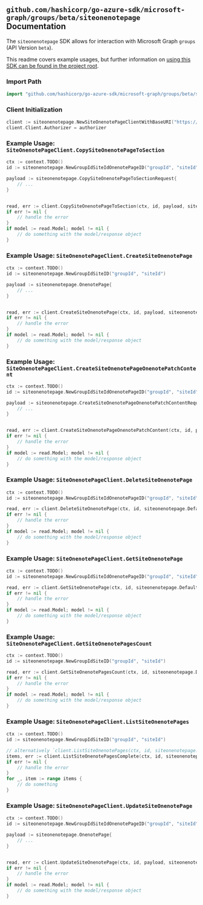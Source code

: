 
## `github.com/hashicorp/go-azure-sdk/microsoft-graph/groups/beta/siteonenotepage` Documentation

The `siteonenotepage` SDK allows for interaction with Microsoft Graph `groups` (API Version `beta`).

This readme covers example usages, but further information on [using this SDK can be found in the project root](https://github.com/hashicorp/go-azure-sdk/tree/main/docs).

### Import Path

```go
import "github.com/hashicorp/go-azure-sdk/microsoft-graph/groups/beta/siteonenotepage"
```


### Client Initialization

```go
client := siteonenotepage.NewSiteOnenotePageClientWithBaseURI("https://graph.microsoft.com")
client.Client.Authorizer = authorizer
```


### Example Usage: `SiteOnenotePageClient.CopySiteOnenotePageToSection`

```go
ctx := context.TODO()
id := siteonenotepage.NewGroupIdSiteIdOnenotePageID("groupId", "siteId", "onenotePageId")

payload := siteonenotepage.CopySiteOnenotePageToSectionRequest{
	// ...
}


read, err := client.CopySiteOnenotePageToSection(ctx, id, payload, siteonenotepage.DefaultCopySiteOnenotePageToSectionOperationOptions())
if err != nil {
	// handle the error
}
if model := read.Model; model != nil {
	// do something with the model/response object
}
```


### Example Usage: `SiteOnenotePageClient.CreateSiteOnenotePage`

```go
ctx := context.TODO()
id := siteonenotepage.NewGroupIdSiteID("groupId", "siteId")

payload := siteonenotepage.OnenotePage{
	// ...
}


read, err := client.CreateSiteOnenotePage(ctx, id, payload, siteonenotepage.DefaultCreateSiteOnenotePageOperationOptions())
if err != nil {
	// handle the error
}
if model := read.Model; model != nil {
	// do something with the model/response object
}
```


### Example Usage: `SiteOnenotePageClient.CreateSiteOnenotePageOnenotePatchContent`

```go
ctx := context.TODO()
id := siteonenotepage.NewGroupIdSiteIdOnenotePageID("groupId", "siteId", "onenotePageId")

payload := siteonenotepage.CreateSiteOnenotePageOnenotePatchContentRequest{
	// ...
}


read, err := client.CreateSiteOnenotePageOnenotePatchContent(ctx, id, payload, siteonenotepage.DefaultCreateSiteOnenotePageOnenotePatchContentOperationOptions())
if err != nil {
	// handle the error
}
if model := read.Model; model != nil {
	// do something with the model/response object
}
```


### Example Usage: `SiteOnenotePageClient.DeleteSiteOnenotePage`

```go
ctx := context.TODO()
id := siteonenotepage.NewGroupIdSiteIdOnenotePageID("groupId", "siteId", "onenotePageId")

read, err := client.DeleteSiteOnenotePage(ctx, id, siteonenotepage.DefaultDeleteSiteOnenotePageOperationOptions())
if err != nil {
	// handle the error
}
if model := read.Model; model != nil {
	// do something with the model/response object
}
```


### Example Usage: `SiteOnenotePageClient.GetSiteOnenotePage`

```go
ctx := context.TODO()
id := siteonenotepage.NewGroupIdSiteIdOnenotePageID("groupId", "siteId", "onenotePageId")

read, err := client.GetSiteOnenotePage(ctx, id, siteonenotepage.DefaultGetSiteOnenotePageOperationOptions())
if err != nil {
	// handle the error
}
if model := read.Model; model != nil {
	// do something with the model/response object
}
```


### Example Usage: `SiteOnenotePageClient.GetSiteOnenotePagesCount`

```go
ctx := context.TODO()
id := siteonenotepage.NewGroupIdSiteID("groupId", "siteId")

read, err := client.GetSiteOnenotePagesCount(ctx, id, siteonenotepage.DefaultGetSiteOnenotePagesCountOperationOptions())
if err != nil {
	// handle the error
}
if model := read.Model; model != nil {
	// do something with the model/response object
}
```


### Example Usage: `SiteOnenotePageClient.ListSiteOnenotePages`

```go
ctx := context.TODO()
id := siteonenotepage.NewGroupIdSiteID("groupId", "siteId")

// alternatively `client.ListSiteOnenotePages(ctx, id, siteonenotepage.DefaultListSiteOnenotePagesOperationOptions())` can be used to do batched pagination
items, err := client.ListSiteOnenotePagesComplete(ctx, id, siteonenotepage.DefaultListSiteOnenotePagesOperationOptions())
if err != nil {
	// handle the error
}
for _, item := range items {
	// do something
}
```


### Example Usage: `SiteOnenotePageClient.UpdateSiteOnenotePage`

```go
ctx := context.TODO()
id := siteonenotepage.NewGroupIdSiteIdOnenotePageID("groupId", "siteId", "onenotePageId")

payload := siteonenotepage.OnenotePage{
	// ...
}


read, err := client.UpdateSiteOnenotePage(ctx, id, payload, siteonenotepage.DefaultUpdateSiteOnenotePageOperationOptions())
if err != nil {
	// handle the error
}
if model := read.Model; model != nil {
	// do something with the model/response object
}
```
